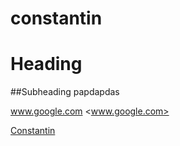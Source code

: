 # constantin
# Heading

##Subheading papdapdas



www.google.com
<www.google.com>

[Constantin](../constantin)